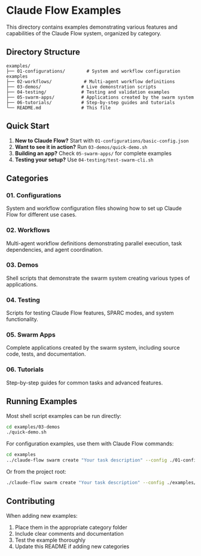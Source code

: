 # Claude Flow Examples

This directory contains examples demonstrating various features and capabilities of the Claude Flow system, organized by category.

## Directory Structure

```
examples/
├── 01-configurations/        # System and workflow configuration examples
├── 02-workflows/            # Multi-agent workflow definitions
├── 03-demos/               # Live demonstration scripts
├── 04-testing/             # Testing and validation examples
├── 05-swarm-apps/          # Applications created by the swarm system
├── 06-tutorials/           # Step-by-step guides and tutorials
└── README.md               # This file
```

## Quick Start

1. **New to Claude Flow?** Start with `01-configurations/basic-config.json`
2. **Want to see it in action?** Run `03-demos/quick-demo.sh`
3. **Building an app?** Check `05-swarm-apps/` for complete examples
4. **Testing your setup?** Use `04-testing/test-swarm-cli.sh`

## Categories

### 01. Configurations

System and workflow configuration files showing how to set up Claude Flow for different use cases.

### 02. Workflows

Multi-agent workflow definitions demonstrating parallel execution, task dependencies, and agent coordination.

### 03. Demos

Shell scripts that demonstrate the swarm system creating various types of applications.

### 04. Testing

Scripts for testing Claude Flow features, SPARC modes, and system functionality.

### 05. Swarm Apps

Complete applications created by the swarm system, including source code, tests, and documentation.

### 06. Tutorials

Step-by-step guides for common tasks and advanced features.

## Running Examples

Most shell script examples can be run directly:

```bash
cd examples/03-demos
./quick-demo.sh
```

For configuration examples, use them with Claude Flow commands:

```bash
cd examples
../claude-flow swarm create "Your task description" --config ./01-configurations/basic/simple-config.json
```

Or from the project root:

```bash
./claude-flow swarm create "Your task description" --config ./examples/01-configurations/basic/simple-config.json
```

## Contributing

When adding new examples:

1. Place them in the appropriate category folder
2. Include clear comments and documentation
3. Test the example thoroughly
4. Update this README if adding new categories
